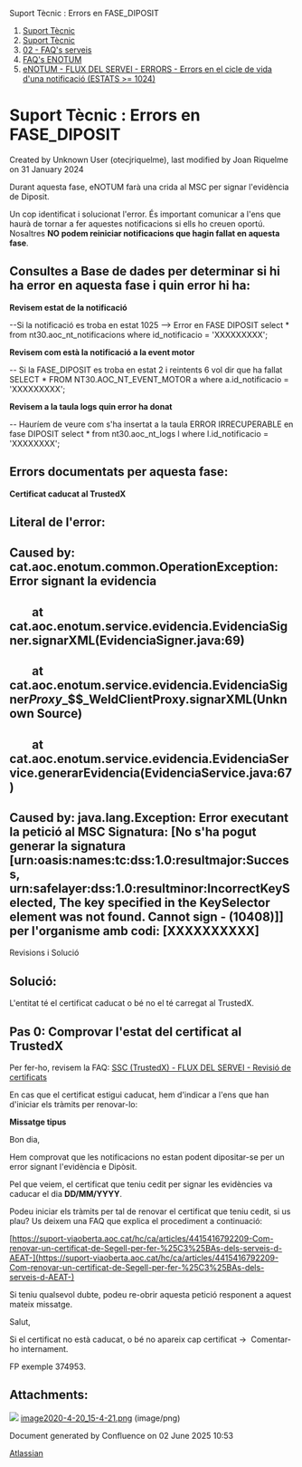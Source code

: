 Suport Tècnic : Errors en FASE\_DIPOSIT  

1.  [Suport Tècnic](index.md)
2.  [Suport Tècnic](13893782.md)
3.  [02 - FAQ's serveis](26313393.md)
4.  [FAQ's ENOTUM](28705561.md)
5.  [eNOTUM - FLUX DEL SERVEI - ERRORS - Errors en el cicle de vida d'una notificació (ESTATS >= 1024)](36340658.md)

Suport Tècnic : Errors en FASE\_DIPOSIT
=======================================

Created by Unknown User (otecjriquelme), last modified by Joan Riquelme on 31 January 2024

Durant aquesta fase, eNOTUM farà una crida al MSC per signar l'evidència de Diposit.

Un cop identificat i solucionat l'error. És important comunicar a l'ens que haurà de tornar a fer aquestes notificacions si ells ho creuen oportú. Nosaltres **NO podem reiniciar notificacions que hagin fallat en aquesta fase**.

Consultes a Base de dades per determinar si hi ha error en aquesta fase i quin error hi ha:
-------------------------------------------------------------------------------------------

**Revisem estat de la notificació**

\--Si la notificació es troba en estat 1025 --> Error en FASE DIPOSIT
select \*
from nt30.aoc\_nt\_notificacions
where id\_notificacio = 'XXXXXXXXX';

**Revisem com està la notificació a la event motor**

\-- Si la FASE\_DIPOSIT es troba en estat 2 i reintents 6 vol dir que ha fallat
SELECT \*
FROM NT30.AOC\_NT\_EVENT\_MOTOR a
where a.id\_notificacio = 'XXXXXXXXX';

**Revisem a la taula logs quin error ha donat**

\-- Hauríem de veure com s'ha insertat a la taula ERROR IRRECUPERABLE en fase DIPOSIT
select \*
from nt30.aoc\_nt\_logs l
where l.id\_notificacio = 'XXXXXXXX';

Errors documentats per aquesta fase:
------------------------------------

**Certificat caducat al TrustedX**

Literal de l'error:
-------------------

Caused by: cat.aoc.enotum.common.OperationException: **Error signant la evidencia**
-----------------------------------------------------------------------------------

        at cat.aoc.enotum.service.evidencia.EvidenciaSigner.signarXML(EvidenciaSigner.java:69)
----------------------------------------------------------------------------------------------

        at cat.aoc.enotum.service.evidencia.EvidenciaSigner$Proxy$\_$$\_WeldClientProxy.signarXML(Unknown Source)
-----------------------------------------------------------------------------------------------------------------

        at cat.aoc.enotum.service.evidencia.EvidenciaService.generarEvidencia(EvidenciaService.java:67)
-------------------------------------------------------------------------------------------------------

Caused by: java.lang.Exception: **Error executant la petició al MSC Signatura**: \[No s'ha pogut generar la signatura \[urn:oasis:names:tc:dss:1.0:resultmajor:Success, urn:safelayer:dss:1.0:resultminor:IncorrectKeySelected, The key specified in the KeySelector element was not found. Cannot sign - (10408)\]\] per l'organisme amb codi: \[XXXXXXXXXX\]
--------------------------------------------------------------------------------------------------------------------------------------------------------------------------------------------------------------------------------------------------------------------------------------------------------------------------------------------------------------

  

Revisions i Solució

Solució:
--------

L'entitat té el certificat caducat o bé no el té carregat al TrustedX.

Pas 0: Comprovar l'estat del certificat al TrustedX
---------------------------------------------------

Per fer-ho, revisem la FAQ: [SSC (TrustedX) - FLUX DEL SERVEI - Revisió de certificats](26313660.md)

En cas que el certificat estigui caducat, hem d'indicar a l'ens que han d'iniciar els tràmits per renovar-lo: 

**Missatge tipus**

Bon dia,

Hem comprovat que les notificacions no estan podent dipositar-se per un error signant l'evidència e Dipòsit.

Pel que veiem, el certificat que teniu cedit per signar les evidències va caducar el dia **DD/MM/YYYY**.

Podeu iniciar els tràmits per tal de renovar el certificat que teniu cedit, si us plau? Us deixem una FAQ que explica el procediment a continuació:

[https://suport-viaoberta.aoc.cat/hc/ca/articles/4415416792209-Com-renovar-un-certificat-de-Segell-per-fer-%25C3%25BAs-dels-serveis-d-AEAT-](https://suport-viaoberta.aoc.cat/hc/ca/articles/4415416792209-Com-renovar-un-certificat-de-Segell-per-fer-%25C3%25BAs-dels-serveis-d-AEAT-)

Si teniu qualsevol dubte, podeu re-obrir aquesta petició responent a aquest mateix missatge.

Salut,

Si el certificat no està caducat, o bé no apareix cap certificat →  Comentar-ho internament.

FP exemple 374953.

Attachments:
------------

![](images/icons/bullet_blue.gif) [image2020-4-20\_15-4-21.png](attachments/41519398/41519399.png) (image/png)  

Document generated by Confluence on 02 June 2025 10:53

[Atlassian](http://www.atlassian.com/)